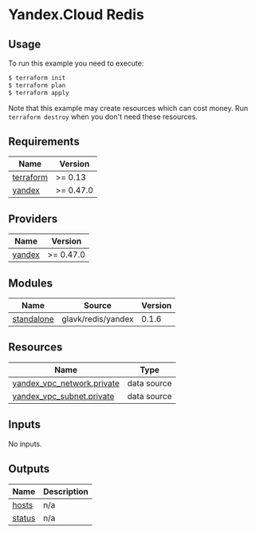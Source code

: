 # Yandex.Cloud Redis

## Usage

To run this example you need to execute:

```bash
$ terraform init
$ terraform plan
$ terraform apply
```

Note that this example may create resources which can cost money. Run `terraform destroy` when you don't need these resources.

<!-- BEGINNING OF PRE-COMMIT-TERRAFORM DOCS HOOK -->
## Requirements

| Name | Version |
|------|---------|
| <a name="requirement_terraform"></a> [terraform](#requirement\_terraform) | >= 0.13 |
| <a name="requirement_yandex"></a> [yandex](#requirement\_yandex) | >= 0.47.0 |

## Providers

| Name | Version |
|------|---------|
| <a name="provider_yandex"></a> [yandex](#provider\_yandex) | >= 0.47.0 |

## Modules

| Name | Source | Version |
|------|--------|---------|
| <a name="module_standalone"></a> [standalone](#module\_standalone) | glavk/redis/yandex | 0.1.6 |

## Resources

| Name | Type |
|------|------|
| [yandex_vpc_network.private](https://registry.terraform.io/providers/yandex-cloud/yandex/latest/docs/data-sources/vpc_network) | data source |
| [yandex_vpc_subnet.private](https://registry.terraform.io/providers/yandex-cloud/yandex/latest/docs/data-sources/vpc_subnet) | data source |

## Inputs

No inputs.

## Outputs

| Name | Description |
|------|-------------|
| <a name="output_hosts"></a> [hosts](#output\_hosts) | n/a |
| <a name="output_status"></a> [status](#output\_status) | n/a |
<!-- END OF PRE-COMMIT-TERRAFORM DOCS HOOK -->
